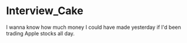 # Interview_Cake
I wanna know how much money I could have made yesterday if I'd been trading Apple stocks all day.
